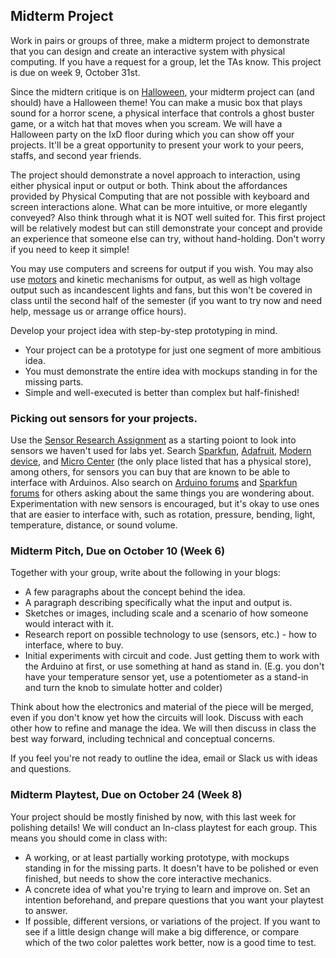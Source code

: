 ## Midterm Project

Work in pairs or groups of three, make a midterm project to demonstrate that you can design and create an interactive system with physical computing. If you have a request for a group, let the TAs know. This project is due on week 9, October 31st.

Since the midtern critique is on [Halloween](https://en.wikipedia.org/wiki/Halloween), your midterm project can (and should) have a Halloween theme! You can make a music box that plays sound for a horror scene, a physical interface that controls a ghost buster game, or a witch hat that moves when you scream. We will have a Halloween party on the IxD floor during which you can show off your projects. It'll be a great opportunity to present your work to your peers, staffs, and second year friends.

The project should demonstrate a novel approach to interaction, using either physical input or output or both. Think about the affordances provided by Physical Computing that are not possible with keyboard and screen interactions alone. What can be more intuitive, or more elegantly conveyed? Also think through what it is NOT well suited for. This first project will be relatively modest but can still demonstrate your concept and provide an experience that someone else can try, without hand-holding. Don't worry if you need to keep it simple!

You may use computers and screens for output if you wish. You may also use [motors](https://itp.nyu.edu/physcomp/labs/motors-and-transistors/lab-controlling-a-stepper-motor-with-a-step-and-direction-driver/) and kinetic mechanisms for output, as well as high voltage output such as incandescent lights and fans, but this won't be covered in class until the second half of the semester (if you want to try now and need help, message us or arrange office hours).

Develop your project idea with step-by-step prototyping in mind.

- Your project can be a prototype for just one segment of more ambitious idea.
- You must demonstrate the entire idea with mockups standing in for the missing parts.
- Simple and well-executed is better than complex but half-finished!

### Picking out sensors for your projects.

Use the [Sensor Research Assignment](Week-4/Sensor-project-research.html) as a starting poiont to look into sensors we haven't used for labs yet. Search [Sparkfun](www.sparkfun.com), [Adafruit](www.adafruit.com), [Modern device](www.moderndevice.com), and [Micro Center](https://www.microcenter.com/search/search_results.aspx?N=&cat=&Ntt=arduino+sensors&searchButton=search) (the only place listed that has a physical store), among others, for sensors you can buy that are known to be able to interface with Arduinos. Also search on [Arduino forums](http://forum.arduino.cc) and [Sparkfun forums](https://forum.sparkfun.com) for others asking about the same things you are wondering about. Experimentation with new sensors is encouraged, but it's okay to use ones that are easier to interface with, such as rotation, pressure, bending, light, temperature, distance, or sound volume.

### Midterm Pitch, Due on October 10 (Week 6)

Together with your group, write about the following in your blogs:

- A few paragraphs about the concept behind the idea.
- A paragraph describing specifically what the input and output is.
- Sketches or images, including scale and a scenario of how someone would interact with it.
- Research report on possible technology to use (sensors, etc.) - how to interface, where to buy.
- Initial experiments with circuit and code. Just getting them to work with the Arduino at first, or use something at hand as stand in. (E.g. you don't have your temperature sensor yet, use a potentiometer as a stand-in and turn the knob to simulate hotter and colder)

Think about how the electronics and material of the piece will be merged, even if you don't know yet how the circuits will look. Discuss with each other how to refine and manage the idea. We will then discuss in class the best way forward, including technical and conceptual concerns.

If you feel you're not ready to outline the idea, email or Slack us with ideas and questions.

### Midterm Playtest, Due on October 24 (Week 8)

Your project should be mostly finished by now, with this last week for polishing details! We will conduct an In-class playtest for each group. This means you should come in class with:

- A working, or at least partially working prototype, with mockups standing in for the missing parts. It doesn't have to be polished or even finished, but needs to show the core interactive mechanics.
- A concrete idea of what you're trying to learn and improve on. Set an intention beforehand, and prepare questions that you want your playtest to answer.
- If possible, different versions, or variations of the project. If you want to see if a little design change will make a big difference, or compare which of the two color palettes work better, now is a good time to test.
